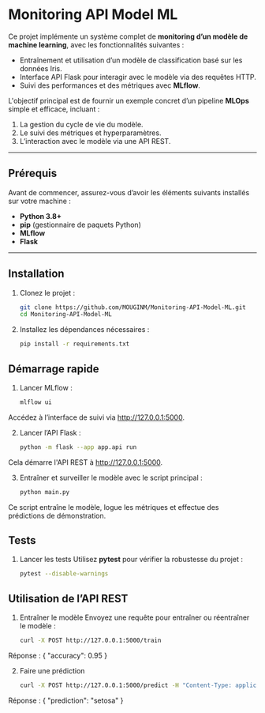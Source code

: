 # Monitoring API Model ML

Ce projet implémente un système complet de **monitoring d’un modèle de machine learning**, avec les fonctionnalités suivantes :
- Entraînement et utilisation d’un modèle de classification basé sur les données Iris.
- Interface API Flask pour interagir avec le modèle via des requêtes HTTP.
- Suivi des performances et des métriques avec **MLflow**.

L'objectif principal est de fournir un exemple concret d’un pipeline **MLOps** simple et efficace, incluant :
1. La gestion du cycle de vie du modèle.
2. Le suivi des métriques et hyperparamètres.
3. L’interaction avec le modèle via une API REST.
---

## Prérequis

Avant de commencer, assurez-vous d’avoir les éléments suivants installés sur votre machine :
- **Python 3.8+**
- **pip** (gestionnaire de paquets Python)
- **MLflow**
- **Flask**

---

## Installation

1. Clonez le projet :
   ```bash
   git clone https://github.com/MOUGINM/Monitoring-API-Model-ML.git
   cd Monitoring-API-Model-ML
   
2. Installez les dépendances nécessaires :
   ```bash
   pip install -r requirements.txt
   
## Démarrage rapide

1. Lancer MLflow :
   ```bash
   mlflow ui
Accédez à l’interface de suivi via http://127.0.0.1:5000.
   
2. Lancer l’API Flask :
   ```bash
   python -m flask --app app.api run
Cela démarre l'API REST à http://127.0.0.1:5000.

3. Entraîner et surveiller le modèle avec le script principal :
   ```bash
   python main.py
Ce script entraîne le modèle, logue les métriques et effectue des prédictions de démonstration.


## Tests

1. Lancer les tests
Utilisez **pytest** pour vérifier la robustesse du projet :
   ```bash
   pytest --disable-warnings

## Utilisation de l’API REST

1. Entraîner le modèle
Envoyez une requête pour entraîner ou réentraîner le modèle :
   ```bash
   curl -X POST http://127.0.0.1:5000/train

Réponse :
         {
            "accuracy": 0.95
         }

2. Faire une prédiction
   ```bash
   curl -X POST http://127.0.0.1:5000/predict -H "Content-Type: application/json" -d '{"features": [5.1, 3.5, 1.4, 0.2]}'

Réponse :
         {
             "prediction": "setosa"
         }

